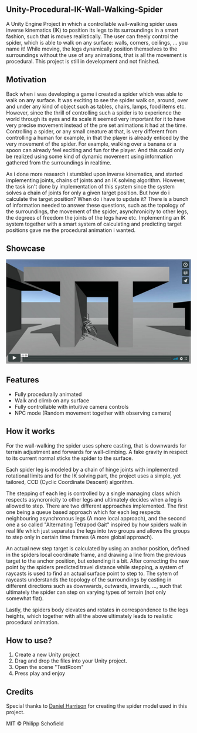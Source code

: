 ## Unity-Procedural-IK-Wall-Walking-Spider
A Unity Engine Project in which a controllable wall-walking spider uses inverse kinematics (IK) to position its legs to its surroundings in a smart fashion, such that is moves realistically.
The user can freely control the spider, which is able to walk on any surface: walls, corners, ceilings, ... you name it!
While moving, the legs dynamically position themselves to the surroundings without the use of any animations, that is all the movement is procedural. This project is still in development and not finished.

## Motivation
Back when i was developing a game i created a spider which was able to walk on any surface. It was exciting to see the spider walk on, around, over and under any kind of object such as tables, chairs, lamps, food items etc.
However, since the thrill of controlling such a spider is to experience the world through its eyes and its scale it seemed very important for it to have very precise movement instead of the pre set animations it had at the time.
Controlling a spider, or any small creature at that, is very different from controlling a human for example, in that the player is already enticed by the very movement of the spider. For example, walking over a banana or a spoon can already feel exciting and fun for the player. And this could only be realized using some kind of dynamic movement using information gathered from the surroundings in realtime.

As i done more research i stumbled upon inverse kinematics, and started implementing joints, chains of joints and an IK solving algorithm. However, the task isn't done by implementation of this system since the system solves a chain of joints for only a given target position. But how do i calculate the target position? When do i have to update it? There is a bunch of information needed to answer these questions, such as the topology of the surroundings, the movement of the spider, asynchronicity to other legs, the degrees of freedom the joints of the legs have etc. Implementing an IK system together with a smart system of calculating and predicting target positions gave me the procedural animation i wanted.

## Showcase
[![Watch Showcase](media/SpiderShowcaseVimeoPreview.png)](https://vimeo.com/400710898)

## Features
  - Fully procedurally animated
  - Walk and climb on any surface
  - Fully controllable with intuitive camera controls
  - NPC mode (Random movement together with observing camera)

## How it works
For the wall-walking the spider uses sphere casting, that is downwards for terrain adjustment and forwards for wall-climbing. A fake gravity in respect to its current normal sticks the spider to the surface.

Each spider leg is modeled by a chain of hinge joints with implemented rotational limits and
for the IK solving part, the project uses a simple, yet tailored, CCD (Cyclic Coordinate Descent) algorithm.

The stepping of each leg is controlled by a single managing class which respects asyncronicity to other legs and ultimately decides when a leg is allowed to step. There are two different approaches implemented. The first one being a queue based approach which for each leg respects neighbouring asynchronous legs (A more local approach), and the second one a so called "Alternating Tetrapod Gait" inspired by how spiders walk in real life which just separates the legs into two groups and allows the groups to step only in certain time frames (A more global approach).

An actual new step target is calculated by using an anchor position, defined in the spiders local coordinate frame, and drawing a line from the previous target to the anchor position, but extending it a bit. After correcting the new point by the spiders predicted travel distance while stepping, a system of raycasts is used to find an actual surface point to step to. The sytem of raycasts understands the topology of the surroundings by casting in different directions such as downwards, outwards, inwards, ..., such that ultimately the spider can step on varying types of terrain (not only somewhat flat).

Lastly, the spiders body elevates and rotates in correspondence to the legs heights, which together with all the above ultimately leads to realistic procedural animation.

## How to use?
1. Create a new Unity project
2. Drag and drop the files into your Unity project.
3. Open the scene "TestRoom" 
4. Press play and enjoy

## Credits
Special thanks to [Daniel Harrison](http://www.harrisondaniel.com/) for creating the spider model used in this project.

MIT © Philipp Schofield
